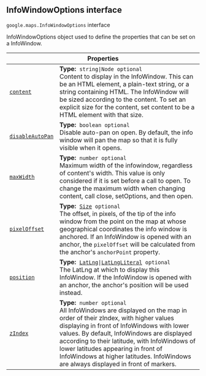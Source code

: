 
<devsite-heading text=" InfoWindowOptions interface" for="InfoWindowOptions" level="h2" link="" toc="" back-to-top=""><h2 id="InfoWindowOptions" is-upgraded="">InfoWindowOptions interface</h2></devsite-heading>
<p>
<code translate="no" dir="ltr"><span itemprop="path">google.maps</span>.<span itemprop="name">InfoWindowOptions</span></code>
interface
</p>
<p>InfoWindowOptions object used to define the properties that can be set on a InfoWindow.</p>
<div class="devsite-table-wrapper"><table class="properties responsive" summary="interface InfoWindowOptions - Properties">
<thead>
<tr><th colspan="2">Properties</th>
</tr></thead>
<tbody>
<tr id="InfoWindowOptions.content">
<td itemprop="property"><code translate="no" dir="ltr"><a class="secret-link" href="#InfoWindowOptions.content"><span>content</span></a></code></td>
<td><div><strong>Type:</strong>&nbsp; <code translate="no" dir="ltr">string|Node <span class="optional-type-annotation">optional</span></code></div>
<div class="desc">Content to display in the InfoWindow. This can be an HTML element, a plain-text string, or a string containing HTML. The InfoWindow will be sized according to the content. To set an explicit size for the content, set content to be a HTML element with that size.</div></td>
</tr>
<tr id="InfoWindowOptions.disableAutoPan">
<td itemprop="property"><code translate="no" dir="ltr"><a class="secret-link" href="#InfoWindowOptions.disableAutoPan"><span>disableAutoPan</span></a></code></td>
<td><div><strong>Type:</strong>&nbsp; <code translate="no" dir="ltr">boolean <span class="optional-type-annotation">optional</span></code></div>
<div class="desc">Disable auto-pan on open. By default, the info window will pan the map so that it is fully visible when it opens.</div></td>
</tr>
<tr id="InfoWindowOptions.maxWidth">
<td itemprop="property"><code translate="no" dir="ltr"><a class="secret-link" href="#InfoWindowOptions.maxWidth"><span>maxWidth</span></a></code></td>
<td><div><strong>Type:</strong>&nbsp; <code translate="no" dir="ltr">number <span class="optional-type-annotation">optional</span></code></div>
<div class="desc">Maximum width of the infowindow, regardless of content's width. This value is only considered if it is set before a call to open. To change the maximum width when changing content, call close, setOptions, and then open.</div></td>
</tr>
<tr id="InfoWindowOptions.pixelOffset">
<td itemprop="property"><code translate="no" dir="ltr"><a class="secret-link" href="#InfoWindowOptions.pixelOffset"><span>pixelOffset</span></a></code></td>
<td><div><strong>Type:</strong>&nbsp; <code translate="no" dir="ltr"><a href="Size.md">Size</a> <span class="optional-type-annotation">optional</span></code></div>
<div class="desc">The offset, in pixels, of the tip of the info window from the point on the map at whose geographical coordinates the info window is anchored. If an InfoWindow is opened with an anchor, the <code translate="no" dir="ltr">pixelOffset</code> will be calculated from the anchor's <code translate="no" dir="ltr">anchorPoint</code> property.</div></td>
</tr>
<tr id="InfoWindowOptions.position">
<td itemprop="property"><code translate="no" dir="ltr"><a class="secret-link" href="#InfoWindowOptions.position"><span>position</span></a></code></td>
<td><div><strong>Type:</strong>&nbsp; <code translate="no" dir="ltr"><a href="LatLng.md">LatLng</a>|<a href="LatLngLiteral.md">LatLngLiteral</a> <span class="optional-type-annotation">optional</span></code></div>
<div class="desc">The LatLng at which to display this InfoWindow. If the InfoWindow is opened with an anchor, the anchor's position will be used instead.</div></td>
</tr>
<tr id="InfoWindowOptions.zIndex">
<td itemprop="property"><code translate="no" dir="ltr"><a class="secret-link" href="#InfoWindowOptions.zIndex"><span>zIndex</span></a></code></td>
<td><div><strong>Type:</strong>&nbsp; <code translate="no" dir="ltr">number <span class="optional-type-annotation">optional</span></code></div>
<div class="desc">All InfoWindows are displayed on the map in order of their zIndex, with higher values displaying in front of InfoWindows with lower values. By default, InfoWindows are displayed according to their latitude, with InfoWindows of lower latitudes appearing in front of InfoWindows at higher latitudes. InfoWindows are always displayed in front of markers.</div></td>
</tr>
</tbody>
</table></div>
